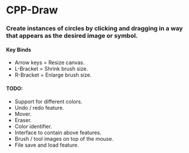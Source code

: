# CPP-Draw
### Create instances of circles by clicking and dragging in a way that appears as the desired image or symbol.
#### Key Binds
* Arrow keys = Resize canvas.
* L-Bracket = Shrink brush size.
* R-Bracket = Enlarge brush size.
#### TODO:
* Support for different colors.
* Undo / redo feature.
* Mover.
* Eraser.
* Color identifier.
* Interface to contain above features.
* Brush / tool images on top of the mouse.
* File save and load feature.
